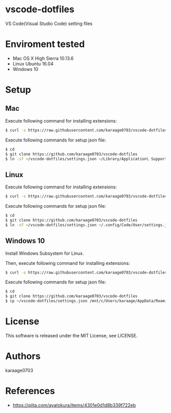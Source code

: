 # vscode-dotfiles
VS Code(Visual Studio Code) setting files

# Enviroment tested
- Mac OS X High Sierra 10.13.6
- Linux Ubuntu 16.04
- Windows 10

# Setup

## Mac
Execute following command for installing extensions:
```sh
$ curl -s https://raw.githubusercontent.com/karaage0703/vscode-dotfiles/master/install-vscode-extensions.sh | /bin/bash
```

Execute following commands for setup json file:
```sh
$ cd
$ git clone https://github.com/karaage0703/vscode-dotfiles
$ ln -sf ~/vscode-dotfiles/settings.json ~/Library/Application\ Support/Code/User/settings.json
```

## Linux
Execute following command for installing extensions:
```sh
$ curl -s https://raw.githubusercontent.com/karaage0703/vscode-dotfiles/master/install-vscode-extensions.sh | /bin/bash
```

Execute following commands for setup json file:
```sh
$ cd
$ git clone https://github.com/karaage0703/vscode-dotfiles
$ ln -sf ~/vscode-dotfiles/settings.json ~/.config/Code/User/settings.json
```

## Windows 10
Install Windows Subsystem for Linux.

Then, execute following command for installing extensions:
```sh
$ curl -s https://raw.githubusercontent.com/karaage0703/vscode-dotfiles/master/install-vscode-extensions.sh | /bin/bash
```


Execute following commands for setup json file:
```sh
$ cd
$ git clone https://github.com/karaage0703/vscode-dotfiles
$ cp ~/vscode-dotfiles/settings.json /mnt/c/Users/karaage/AppData/Roaming/Code/User/settings.json
```

# License
This software is released under the MIT License, see LICENSE.

# Authors
karaage0703

# References
- https://qiita.com/ayatokura/items/4301e0d1d8b339f722eb
